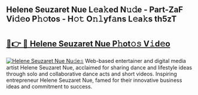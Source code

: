 ## Helene Seuzaret Nue L𝚎a𝚔ed N𝚞𝚍e - Part-ZaF Vi𝚍𝚎o P𝚑𝚘tos - H𝚘𝚝 O𝚗𝚕yf𝚊ns L𝚎a𝚔s th5zT

# <h2><a href="http://kf6nq57.oniu.top/?m=Helene+Seuzaret+Nue">🔗👉 🔴 Helene Seuzaret Nue P𝚑ot𝚘𝚜 V𝚒d𝚎o</a></h2>

[![Helene Seuzaret Nue Nu𝚍e𝚜](https://i.imgur.com/0qMVB7G.gif)](http://kf6nq57.oniu.top/?m=Helene+Seuzaret+Nue)
Web-based entertainer and digital media artist Helene Seuzaret Nue, acclaimed for sharing dance and lifestyle ideas through solo and collaborative dance acts and short videos. Inspiring entrepreneur Helene Seuzaret Nue, famed for their innovative business ideas and commitment to success.  
